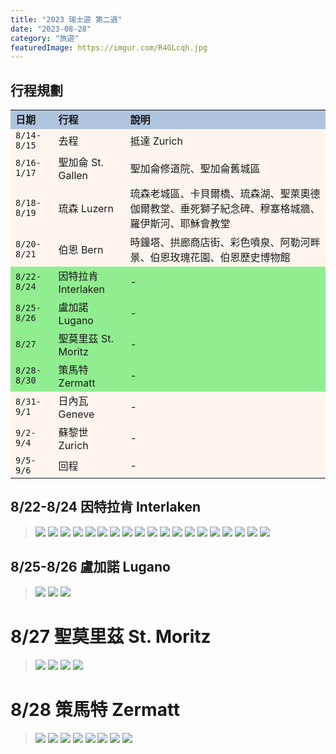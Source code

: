 ```yaml
---
title: "2023 瑞士遊 第二週"
date: "2023-08-28"
category: "旅遊"
featuredImage: https://imgur.com/R4GLcqh.jpg
---
```


## 行程規劃
<table bgcolor="SeaShell">
  <tr bgcolor="LightSteelBlue">
    <td><strong>日期</strong></td>
    <td><strong>行程</strong></td>
    <td><strong>說明</strong></td>
  </tr>
  <tr>
    <td><code>8/14-8/15</code></td>
    <td>去程</td>
    <td>抵達 Zurich</td>
  </tr>
  <tr>
    <td><code>8/16-1/17</code></td>
    <td>聖加侖 St. Gallen</td>
    <td>聖加侖修道院、聖加侖舊城區</td>
  </tr>
  <tr>
    <td><code>8/18-8/19</code></td>
    <td>琉森 Luzern</td>
    <td>琉森老城區、卡貝爾橋、琉森湖、聖萊奧德伽爾教堂、垂死獅子紀念碑、穆塞格城牆、羅伊斯河、耶穌會教堂</td>
  </tr>
  <tr>
    <td><code>8/20-8/21</code></td>
    <td>伯恩 Bern</td>
    <td>時鐘塔、拱廊商店街、彩色噴泉、阿勒河畔景、伯恩玫瑰花園、伯恩歷史博物館</td>
  </tr>
  <tr bgcolor="LightGreen">
    <td><code>8/22-8/24</code></td>
    <td>因特拉肯 Interlaken</td>
    <td>-</td>
  </tr>
  <tr bgcolor="LightGreen">
    <td><code>8/25-8/26</code></td>
    <td>盧加諾 Lugano</td>
    <td>-</td>
  </tr>
  <tr bgcolor="LightGreen">
    <td><code>8/27</code></td>
    <td>聖莫里茲 St. Moritz</td>
    <td>-</td>
  </tr>
  <tr bgcolor="LightGreen">
    <td><code>8/28-8/30</code></td>
    <td>策馬特 Zermatt</td>
    <td>-</td>
  </tr>
  <tr>
    <td><code>8/31-9/1</code></td>
    <td>日內瓦 Geneve</td>
    <td>-</td>
  </tr>
  <tr>
    <td><code>9/2-9/4</code></td>
    <td>蘇黎世 Zurich</td>
    <td>-</td>
  </tr>
  <tr>
    <td><code>9/5-9/6</code></td>
    <td>回程</td>
    <td>-</td>
  </tr>
</table>

## 8/22-8/24 因特拉肯 Interlaken

> ![](https://imgur.com/lOktoYn.jpg)
> ![](https://imgur.com/bxwjbnL.jpg)
> ![](https://imgur.com/cGgcYW5.jpg)
> ![](https://imgur.com/R4GLcqh.jpg)
> ![](https://imgur.com/oX9jhT7.jpg)
> ![](https://imgur.com/iZd9IYl.jpg)
> ![](https://imgur.com/g5jfgey.jpg)
> ![](https://imgur.com/bGnvs5h.jpg)
> ![](https://imgur.com/fGb3B6O.jpg)
> ![](https://imgur.com/KY3ACTC.jpg)
> ![](https://imgur.com/K9edfKW.jpg)
> ![](https://imgur.com/87uoCFQ.jpg)
> ![](https://imgur.com/6ZjUfTO.jpg)
> ![](https://imgur.com/O4Xu3iX.jpg)
> ![](https://imgur.com/S3GJrmW.jpg)
> ![](https://imgur.com/taYPX1W.jpg)
> ![](https://imgur.com/LbPC4xX.jpg)
> ![](https://imgur.com/c4gNeRw.jpg)
> ![](https://imgur.com/v60vftE.jpg)


## 8/25-8/26 盧加諾 Lugano

> ![](https://imgur.com/GQ02Lfq.jpg)
> ![](https://imgur.com/LTN4h7s.jpg)
> ![](https://imgur.com/j4nC5ZU.jpg)


# 8/27 聖莫里茲 St. Moritz
> ![](https://imgur.com/DtBrDMv.jpg)
> ![](https://imgur.com/KvJKMLq.jpg)
> ![](https://imgur.com/vAyANK2.jpg)
> ![](https://imgur.com/RJWgPkb.jpg)

# 8/28 策馬特 Zermatt

> ![](https://imgur.com/Nk6cM0p.jpg)
> ![](https://imgur.com/GPMoZ5L.jpg)
> ![](https://imgur.com/yxLbikL.jpg)
> ![](https://imgur.com/8b55qm5.jpg)
> ![](https://imgur.com/ZDLRvGm.jpg)
> ![](https://imgur.com/fHW6hPQ.jpg)
> ![](https://imgur.com/g7Psv1r.jpg)
> ![](https://imgur.com/tsi4lgL.jpg)

